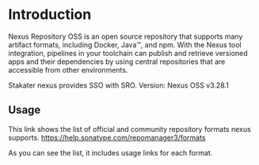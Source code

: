 # Introduction

Nexus Repository OSS is an open source repository that supports many artifact formats, including Docker, Java™, and npm. With the Nexus tool integration, pipelines in your toolchain can publish and retrieve versioned apps and their dependencies by using central repositories that are accessible from other environments.

Stakater nexus provides SSO with SRO.
Version: Nexus OSS v3.28.1

## Usage

This link shows the list of official and community repository formats nexus supports.
https://help.sonatype.com/repomanager3/formats

As you can see the list, it includes usage links for each format.
